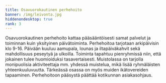 ```yaml
---
title: Osavuorokautinen perhehoito
banner: /img/leivonta.jpg
hiddenondesktop: true
rank: 3
---
```

Osavuorokautinen perhehoito kattaa pääsääntöisesti samat palvelut ja toiminnan kuin yksityinen päivätoiminta. Perhehoitoa tarjotaan arkipäivisin klo 9-16. Päivään kuuluu aamupala, lounas ja iltapäiväkahvit sekä mahdollisuus peseytyä ja ulkoilla. Toiminta tapahtuu pienryhmissä niin, että jokainen tulee huomioiduksi tasavertaisesti. Muistolassa on tarjolla monipuolisia aktiviteettaja mm. yhdessä muistelua, mikä lisää ryhmäläisten yhteenkuuluvuutta. Tärkeässä osassa on myös muiden ikätovereiden tapaaminen. Perhehoitoon pääsystä päättää kotikunnan asiakasohjaus.
